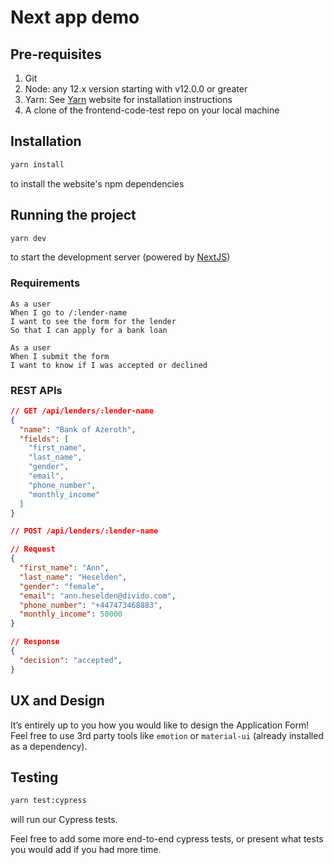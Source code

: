 # Next app demo

## Pre-requisites

1. Git
2. Node: any 12.x version starting with v12.0.0 or greater
3. Yarn: See [Yarn](https://yarnpkg.com/getting-started/install) website for installation instructions
4. A clone of the frontend-code-test repo on your local machine

## Installation

```bash
yarn install
```

to install the website's npm dependencies

## Running the project

```bash
yarn dev
```

to start the development server (powered by [NextJS](https://nextjs.org/))

### Requirements

```
As a user
When I go to /:lender-name
I want to see the form for the lender
So that I can apply for a bank loan
```

```
As a user
When I submit the form
I want to know if I was accepted or declined
```

### REST APIs

```json
// GET /api/lenders/:lender-name
{
  "name": "Bank of Azeroth",
  "fields": [
    "first_name",
    "last_name",
    "gender",
    "email",
    "phone_number",
    "monthly_income"
  ]
}

// POST /api/lenders/:lender-name

// Request
{
  "first_name": "Ann",
  "last_name": "Heselden",
  "gender": "female",
  "email": "ann.heselden@divido.com",
  "phone_number": "+447473468883",
  "monthly_income": 50000
}

// Response
{
  "decision": "accepted",
}
```

## UX and Design

It’s entirely up to you how you would like to design the Application Form! Feel free to use 3rd party tools like `emotion` or `material-ui` (already installed as a dependency).

## Testing

```bash
yarn test:cypress
```

will run our Cypress tests.

Feel free to add some more end-to-end cypress tests, or present what tests you would add if you had more time.
